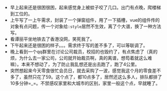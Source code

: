 + 早上起来还是很困很困，起来感觉身上被蚊子咬了几口。出门有点晚，爬楼梯到工位的。
+ 上午写了一上午需求，封装了一个弹窗组件，用了一下插槽，vue的组件传的对象有点问题，传一个对象给`:style`居然不生效，离了个大谱，换了一种方法写。
+ 看谭丽平坐地铁去了香港没网，笑死我了。
+ 下午起来还是很困的样子。。。需求终于写的差不多了，可以等联调了。
+ 晚上看到一个qq群里在讨论公司裁员，校招的也毁约了，有点焦虑了（真的烦，为什么去一家公司，公司就开始裁员啊，真的离谱，想芶着就这么难嘛）。本来不想动了，为了防止我乱想还是出去跑了，跑了4公里。
+ 突然想起来今天零食很忙会员日，就去采购了一波，感觉我这个月的零食差不多了，虽然只花了59。这个点了，都10点多了，居然还这么多人，排队都排了10多分钟=_=。不禁感叹家里和大城市的区别，家里一般这个点，早就睡了。

